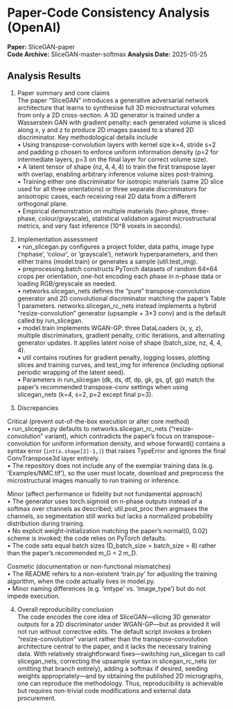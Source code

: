 # Paper-Code Consistency Analysis (OpenAI)

**Paper:** SliceGAN-paper  
**Code Archive:** SliceGAN-master-softmax
**Analysis Date:** 2025-05-25

## Analysis Results

1. Paper summary and core claims  
The paper “SliceGAN” introduces a generative adversarial network architecture that learns to synthesise full 3D microstructural volumes from only a 2D cross-section. A 3D generator is trained under a Wasserstein GAN with gradient penalty: each generated volume is sliced along x, y and z to produce 2D images passed to a shared 2D discriminator. Key methodological details include  
 • Using transpose-convolution layers with kernel size k=4, stride s=2 and padding p chosen to enforce uniform information density (p=2 for intermediate layers, p=3 on the final layer for correct volume size).  
 • A latent tensor of shape (nz, 4, 4, 4) to train the first transpose layer with overlap, enabling arbitrary inference volume sizes post-training.  
 • Training either one discriminator for isotropic materials (same 2D slice used for all three orientations) or three separate discriminators for anisotropic cases, each receiving real 2D data from a different orthogonal plane.  
 • Empirical demonstration on multiple materials (two-phase, three-phase, colour/grayscale), statistical validation against microstructural metrics, and very fast inference (10^8 voxels in seconds).  

2. Implementation assessment  
 • run_slicegan.py configures a project folder, data paths, image type (‘nphase’, ‘colour’, or ‘grayscale’), network hyperparameters, and then either trains (model.train) or generates a sample (util.test_img).  
 • preprocessing.batch constructs PyTorch datasets of random 64×64 crops per orientation, one-hot encoding each phase in n-phase data or loading RGB/greyscale as needed.  
 • networks.slicegan_nets defines the “pure” transpose-convolution generator and 2D convolutional discriminator matching the paper’s Table 1 parameters. networks.slicegan_rc_nets instead implements a hybrid “resize-convolution” generator (upsample + 3×3 conv) and is the default called by run_slicegan.  
 • model.train implements WGAN-GP: three DataLoaders (x, y, z), multiple discriminators, gradient penalty, critic iterations, and alternating generator updates. It applies latent noise of shape (batch_size, nz, 4, 4, 4).  
 • util contains routines for gradient penalty, logging losses, plotting slices and training curves, and test_img for inference (including optional periodic wrapping of the latent seed).  
 • Parameters in run_slicegan (dk, ds, df, dp, gk, gs, gf, gp) match the paper’s recommended transpose-conv settings when using slicegan_nets (k=4, s=2, p=2 except final p=3).  

3. Discrepancies  

Critical (prevent out-of-the-box execution or alter core method)  
 • run_slicegan.py defaults to networks.slicegan_rc_nets (“resize-convolution” variant), which contradicts the paper’s focus on transpose-convolution for uniform information density, and whose forward() contains a syntax error (`int(x.shape[2]-1,)`) that raises TypeError and ignores the final ConvTranspose3d layer entirely.  
 • The repository does not include any of the exemplar training data (e.g. ‘Examples/NMC.tif’), so the user must locate, download and preprocess the microstructural images manually to run training or inference.  

Minor (affect performance or fidelity but not fundamental approach)  
 • The generator uses torch.sigmoid on n-phase outputs instead of a softmax over channels as described; util.post_proc then argmaxes the channels, so segmentation still works but lacks a normalized probability distribution during training.  
 • No explicit weight-initialization matching the paper’s normal(0, 0.02) scheme is invoked; the code relies on PyTorch defaults.  
 • The code sets equal batch sizes (D_batch_size = batch_size = 8) rather than the paper’s recommended m_G = 2 m_D.  

Cosmetic (documentation or non-functional mismatches)  
 • The README refers to a non-existent ‘train.py’ for adjusting the training algorithm, when the code actually lives in model.py.  
 • Minor naming differences (e.g. ‘imtype’ vs. ‘image_type’) but do not impede execution.  

4. Overall reproducibility conclusion  
The code encodes the core idea of SliceGAN—slicing 3D generator outputs for a 2D discriminator under WGAN-GP—but as provided it will not run without corrective edits. The default script invokes a broken “resize-convolution” variant rather than the transpose-convolution architecture central to the paper, and it lacks the necessary training data. With relatively straightforward fixes—switching run_slicegan to call slicegan_nets, correcting the upsample syntax in slicegan_rc_nets (or omitting that branch entirely), adding a softmax if desired, seeding weights appropriately—and by obtaining the published 2D micrographs, one can reproduce the methodology. Thus, reproducibility is achievable but requires non-trivial code modifications and external data procurement.